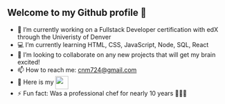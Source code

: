 ## Welcome to my Github profile 👋

<!--
**cnm724** is a ✨ _special_ ✨ repository because its `README.md` (this file) appears on your GitHub profile -->

- 📜 I’m currently working on a Fullstack Developer certification with edX through the Univeristy of Denver
- 💻 I’m currently learning HTML, CSS, JavaScript, Node, SQL, React
- 👥 I’m looking to collaborate on any new projects that will get my brain excited!
- 📫 How to reach me: cnm724@gmail.com
- 🔗 Here is my <a href="https://www.linkedin.com/in/courtney-manaligod-2448b4114" target="blank"><img align="center" src="https://github.com/mishmanners/MishManners/blob/master/socials/transparent-Linkedin-logo-icon.png" alt="" height="30" /></a>
- ⚡ Fun fact: Was a professional chef for nearly 10 years 👩🏻‍🍳
